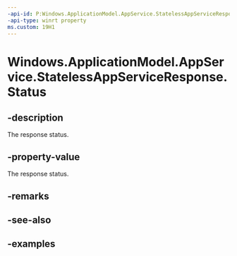 ```yaml
---
-api-id: P:Windows.ApplicationModel.AppService.StatelessAppServiceResponse.Status
-api-type: winrt property
ms.custom: 19H1
---
```


<!-- Property syntax.
public StatelessAppServiceResponseStatus Status { get; }
-->

# Windows.ApplicationModel.AppService.StatelessAppServiceResponse.Status

## -description
The response status.

## -property-value
The response status.

## -remarks

## -see-also

## -examples

